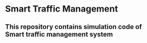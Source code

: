# Smart Traffic Management
## This repository contains simulation code of  Smart traffic management system
